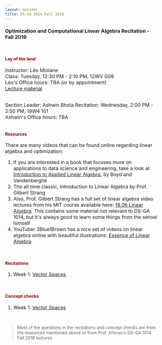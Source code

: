 ```yaml
---
layout: minimal
title: DS-GA 1014 Fall 2019
---
```



<div style='font-family:BlinkMacSystemFont,-apple-system,"Segoe UI",Roboto,Oxygen,Ubuntu,Cantarell,"Fira Sans","Droid Sans","Helvetica Neue",Helvetica,Arial,sans-serif;'>

<h3>Optimization and Computational Linear Algebra Recitation - Fall 2019</h3>
<br>


<h4><font color="darkred">Lay of the land</font></h4>
<font size="3">
Instructor: Léo Miolane<br>
Class: Tuesday, 12:30 PM - 2:10 PM, 12WV G08<br>
Léo's Office hours: TBA (or by appointment)<br>
<a href='https://leomiolane.github.io/linalg-for-ds.html'>Lecture material</a><br><br>

Section Leader: Ashwin Bhola
Recitation: Wednesday, 2:00 PM - 2:50 PM, 19W4 101<br>
Ashwin's Office hours: TBA<br>
</font>
<br>


<h4><font color="darkred">Resources</font></h4>
<font size="3">
There are many videos that can be found online regarding linear algebra and optimization:<br>
<ol>
<li> If you are interested in a book that focuses more on applications to data science and engineering, take a look at <a href='http://web.stanford.edu/~boyd/vmls/'>Introduction to Applied Linear Algebra</a>, by Boyd and Vandenberghe</li>
<li> The all time classic, Introduction to Linear Algebra by Prof. Gilbert Strang</li>
<li> Also, Prof. Gilbert Strang has a full set of linear algebra video lectures from his MIT course available here: <a href='http://web.mit.edu/18.06/www/videos.shtml'>18.06 Linear Algebra</a>. This contains some material not relevant to DS-GA 1014, but it's always good to learn some things from the sensei himself</li>
<li> YouTuber 3Blue1Brown has a nice set of videos on linear algebra online with beautiful illustrations: <a href='https://www.youtube.com/playlist?list=PLZHQObOWTQDPD3MizzM2xVFitgF8hE_ab'>Essence of Linear Algebra</a></li>
</ol>
</font>
<br>

<h4><font color="darkred">Recitations</font></h4>
<font size="3">
<ol>
<li>Week 1: <a href='/linalgFall19/Recitations/Lab1.pdf'>Vector Spaces</a></li>
</ol>
</font>
<br>


<h4><font color="darkred">Concept checks</font></h4>
<font size="3">
<ol>
<li>Week 1: <a href='/linalgFall19/ConceptChecks/ConceptCheck1.pdf'>Vector Spaces</a></li>
</ol>
</font>
<br>
</div>

> Most of the questions in the recitations and concept checks are from the resources mentioned above or from Prof. Afonso's DS-GA 1014 Fall 2018 lectures